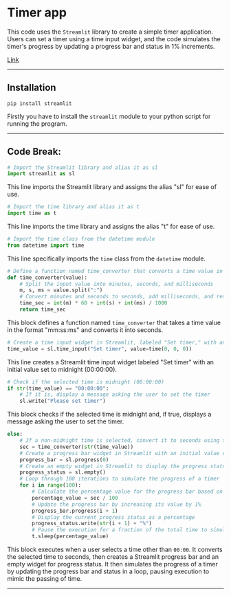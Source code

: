 # Timer app

This code uses the `Streamlit` library to create a simple timer application. Users can set a timer using a time input widget, and the code simulates the timer's progress by updating a progress bar and status in 1% increments.

[Link](https://timely.streamlit.app/)

-----

## Installation

```
pip install streamlit
```
Firstly you have to install the `streamlit` module to your python script for running the program.

-----

## Code Break:

```python
# Import the Streamlit library and alias it as sl
import streamlit as sl
```
This line imports the Streamlit library and assigns the alias "sl" for ease of use.

```python
# Import the time library and alias it as t
import time as t
```
This line imports the time library and assigns the alias "t" for ease of use.

```python
# Import the time class from the datetime module
from datetime import time
```
This line specifically imports the `time` class from the `datetime` module.

```python
# Define a function named time_converter that converts a time value in the format "mm:ss:ms" to seconds
def time_converter(value):
    # Split the input value into minutes, seconds, and milliseconds
    m, s, ms = value.split(":")
    # Convert minutes and seconds to seconds, add milliseconds, and return the total time in seconds
    time_sec = int(m) * 60 + int(s) + int(ms) / 1000
    return time_sec
```
This block defines a function named `time_converter` that takes a time value in the format "mm:ss:ms" and converts it into seconds.

```python
# Create a time input widget in Streamlit, labeled "Set timer," with an initial value of midnight (00:00:00)
time_value = sl.time_input("Set timer", value=time(0, 0, 0))
```
This line creates a Streamlit time input widget labeled "Set timer" with an initial value set to midnight (00:00:00).

```python
# Check if the selected time is midnight (00:00:00)
if str(time_value) == "00:00:00":
    # If it is, display a message asking the user to set the timer
    sl.write("Please set timer")
```
This block checks if the selected time is midnight and, if true, displays a message asking the user to set the timer.

```python
else:
    # If a non-midnight time is selected, convert it to seconds using the time_converter function
    sec = time_converter(str(time_value))
    # Create a progress bar widget in Streamlit with an initial value of 0
    progress_bar = sl.progress(0)
    # Create an empty widget in Streamlit to display the progress status
    progress_status = sl.empty()
    # Loop through 100 iterations to simulate the progress of a timer
    for i in range(100):
        # Calculate the percentage value for the progress bar based on the total time
        percentage_value = sec / 100
        # Update the progress bar by increasing its value by 1%
        progress_bar.progress(i + 1)
        # Display the current progress status as a percentage
        progress_status.write(str(i + 1) + "%")
        # Pause the execution for a fraction of the total time to simulate a timer
        t.sleep(percentage_value)
```
This block executes when a user selects a time other than `00:00`. It converts the selected time to seconds, then creates a Streamlit progress bar and an empty widget for progress status. It then simulates the progress of a timer by updating the progress bar and status in a loop, pausing execution to mimic the passing of time.

-----